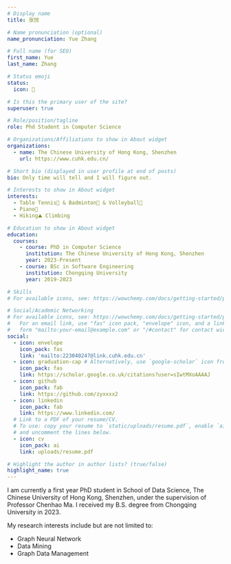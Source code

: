 ```yaml
---
# Display name
title: 张悦

# Name pronunciation (optional)
name_pronunciation: Yue Zhang

# Full name (for SEO)
first_name: Yue
last_name: Zhang

# Status emoji
status:
  icon: 🌷

# Is this the primary user of the site?
superuser: true

# Role/position/tagline
role: Phd Student in Computer Science

# Organizations/Affiliations to show in About widget
organizations:
  - name: The Chinese University of Hong Kong, Shenzhen
    url: https://www.cuhk.edu.cn/

# Short bio (displayed in user profile at end of posts)
bio: Only time will tell and I will figure out.

# Interests to show in About widget
interests:
  - Table Tennis🏓 & Badminton🏸 & Volleyball🏐
  - Piano🎹
  - Hiking⛰️ Climbing

# Education to show in About widget
education:
  courses:
    - course: PhD in Computer Science
      institution: The Chinese University of Hong Kong, Shenzhen
      year: 2023-Present
    - course: BSc in Software Engineering
      institution: Chongqing University
      year: 2019-2023

# Skills
# For available icons, see: https://wowchemy.com/docs/getting-started/page-builder/#icons

# Social/Academic Networking
# For available icons, see: https://wowchemy.com/docs/getting-started/page-builder/#icons
#   For an email link, use "fas" icon pack, "envelope" icon, and a link in the
#   form "mailto:your-email@example.com" or "/#contact" for contact widget.
social:
  - icon: envelope
    icon_pack: fas
    link: 'mailto:223040247@link.cuhk.edu.cn'
  - icon: graduation-cap # Alternatively, use `google-scholar` icon from `ai` icon pack
    icon_pack: fas
    link: https://scholar.google.co.uk/citations?user=sIwtMXoAAAAJ
  - icon: github
    icon_pack: fab
    link: https://github.com/zyxxxx2
  - icon: linkedin
    icon_pack: fab
    link: https://www.linkedin.com/
  # Link to a PDF of your resume/CV.
  # To use: copy your resume to `static/uploads/resume.pdf`, enable `ai` icons in `params.yaml`,
  # and uncomment the lines below.
  - icon: cv
    icon_pack: ai
    link: uploads/resume.pdf

# Highlight the author in author lists? (true/false)
highlight_name: true
---
```


I am currently a first year PhD student in School of Data Science, The Chinese University of Hong Kong, Shenzhen, under the supervision of Professor Chenhao Ma. I received my B.S. degree from Chongqing University in 2023.

My research interests include but are not limited to:
<ul>
    <li>Graph Neural Network</li>
    <li>Data Mining</li>
    <li>Graph Data Management</li>
</ul>

